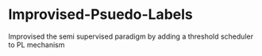 # Improvised-Psuedo-Labels
 Improvised the semi supervised paradigm by adding a threshold scheduler to PL mechanism
